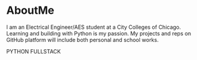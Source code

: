 # AboutMe
I am an Electrical Engineer/AES student at a City Colleges of Chicago.
Learning and building with Python is my passion.
My projects and reps on GitHub platform will include both personal and school works.

PYTHON FULLSTACK

